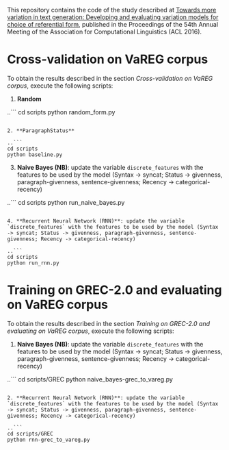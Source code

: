 This repository contains the code of the study described at [Towards more variation in text generation: Developing and evaluating variation models for choice of referential form](http://www.aclweb.org/anthology/P16-1054), published in the Proceedings of the 54th Annual Meeting of the Association for Computational Linguistics (ACL 2016). 

# Cross-validation on VaREG corpus
To obtain the results described in the section *Cross-validation on VaREG corpus*, execute the following scripts:

1. **Random**

..```
cd scripts
python random_form.py
```

2. **ParagraphStatus**

..```
cd scripts
python baseline.py
```

3. **Naive Bayes (NB)**: update the variable `discrete_features` with the features to be used by the model (Syntax -> syncat; Status -> givenness, paragraph-givenness, sentence-givenness; Recency -> categorical-recency)

..```
cd scripts
python run_naive_bayes.py
```

4. **Recurrent Neural Network (RNN)**: update the variable `discrete_features` with the features to be used by the model (Syntax -> syncat; Status -> givenness, paragraph-givenness, sentence-givenness; Recency -> categorical-recency)

..```
cd scripts
python run_rnn.py
```

# Training on GREC-2.0 and evaluating on VaREG corpus
To obtain the results described in the section *Training on GREC-2.0 and evaluating on VaREG corpus*, execute the following scripts:

1. **Naive Bayes (NB)**: update the variable `discrete_features` with the features to be used by the model (Syntax -> syncat; Status -> givenness, paragraph-givenness, sentence-givenness; Recency -> categorical-recency)

..```
cd scripts/GREC
python naive_bayes-grec_to_vareg.py
```

2. **Recurrent Neural Network (RNN)**: update the variable `discrete_features` with the features to be used by the model (Syntax -> syncat; Status -> givenness, paragraph-givenness, sentence-givenness; Recency -> categorical-recency)

..```
cd scripts/GREC
python rnn-grec_to_vareg.py
```